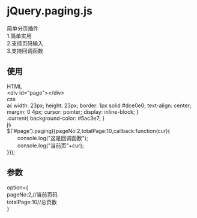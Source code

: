 # jQuery.paging.js
简单分页插件<br>
1.简单实用<br> 
2.支持页码输入<br> 
3.支持回调函数<br> 

## 使用
HTML<br>
\<div id="page">\</div>
<br>
css<br>
a{
    width: 23px;
    height: 23px;
    border: 1px solid #dce0e0;
    text-align: center;
    margin: 0 4px;
    cursor: pointer;
    display: inline-block;
}<br>
.current{
    background-color: #5ac3e7;
}
<br>
js<br>
$('#page').paging({pageNo:2,totalPage:10,callback:function(cur){<br>
　　console.log("这是回调函数");<br>
　　console.log("当前页"+cur);<br>
}});<br>

## 参数
option={<br>
pageNo:2,//当前页码<br>
totalPage:10//总页数<br>
}
